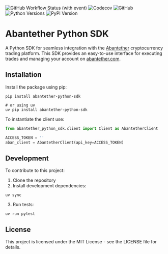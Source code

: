 ![GitHub Workflow Status (with event)](https://img.shields.io/github/actions/workflow/status/Abantether-com/abantether-python-sdk/python-app.yml)
![Codecov](https://img.shields.io/codecov/c/github/Abantether-com/abantether-python-sdk)
![GitHub](https://img.shields.io/github/license/Abantether-com/abantether-python-sdk)
![Python Versions](https://img.shields.io/pypi/pyversions/abantether-python-sdk)
![PyPI Version](https://img.shields.io/pypi/v/abantether-python-sdk)

# Abantether Python SDK

A Python SDK for seamless integration with the [Abantether](https://abantether.com) cryptocurrency trading platform. This SDK provides an easy-to-use interface for executing trades and managing your account on [abantether.com](https://abantether.com).

## Installation

Install the package using pip:

```shell
pip install abantether-python-sdk

# or using uv
uv pip install abantether-python-sdk
```

To instantiate the client use:

```python
from abantether_python_sdk.client import Client as AbantetherClient

ACCESS_TOKEN = ''
aban_client = AbantetherClient(api_key=ACCESS_TOKEN)

```

## Development

To contribute to this project:

1. Clone the repository
2. Install development dependencies:

```shell
uv sync
```

3. Run tests:
```shell
uv run pytest 
```

## License

This project is licensed under the MIT License - see the LICENSE file for details.
